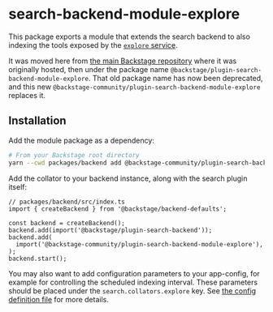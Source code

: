 # search-backend-module-explore

This package exports a module that extends the search backend to also indexing the tools exposed by the [`explore` service](https://github.com/backstage/community-plugins/tree/main/workspaces/explore/plugins/explore-backend).

It was moved here from [the main Backstage repository](https://github.com/backstage/backstage/blob/b1bd24a0b2991c5b3fb2760ed06351421bc3bd97/plugins/search-backend-module-explore/README.md) where it was originally hosted, then under the package name `@backstage/plugin-search-backend-module-explore`. That old package name has now been deprecated, and this new `@backstage-community/plugin-search-backend-module-explore` replaces it.

## Installation

Add the module package as a dependency:

```bash
# From your Backstage root directory
yarn --cwd packages/backend add @backstage-community/plugin-search-backend-module-explore
```

Add the collator to your backend instance, along with the search plugin itself:

```tsx
// packages/backend/src/index.ts
import { createBackend } from '@backstage/backend-defaults';

const backend = createBackend();
backend.add(import('@backstage/plugin-search-backend'));
backend.add(
  import('@backstage-community/plugin-search-backend-module-explore'),
);
backend.start();
```

You may also want to add configuration parameters to your app-config, for example for controlling the scheduled indexing interval. These parameters should be placed under the `search.collators.explore` key. See [the config definition file](https://github.com/backstage/community-plugins/blob/main/workspaces/explore/plugins/search-backend-module-explore/config.d.ts) for more details.
